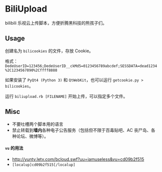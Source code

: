 BiliUpload
==========
bilibili 乐视云上传脚本，方便折腾黑科技的熊孩子们。

Usage
--------
创建名为 `bilicookies` 的文件，存放 Cookie。

格式：`DedeUserID=123456;DedeUserID__ckMd5=0123456789abcdef;SESSDATA=dead1234%2C1234567890%2Cffff8888`

如果安装了 `PyQt4 (Python 3)` 和 `QtWebKit`，也可以运行 `getcookie.py > bilicookies`。


运行 `biliupload.rb [FILENAME]` 开始上传，可以指定多个文件。


Misc
----
* 不要吐槽两个脚本用的语言
* 禁止转载到**墙内**各种电子公告服务（包括但不限于百毒贴吧、AC 丧尸岛、各种论坛、微博等）。

#### `vu` 的用法
* <http://yuntv.letv.com/bcloud.swf?uu=iamuseless&vu=cd09b2f515>
* `[localup]cd09b2f515[/localup]`
